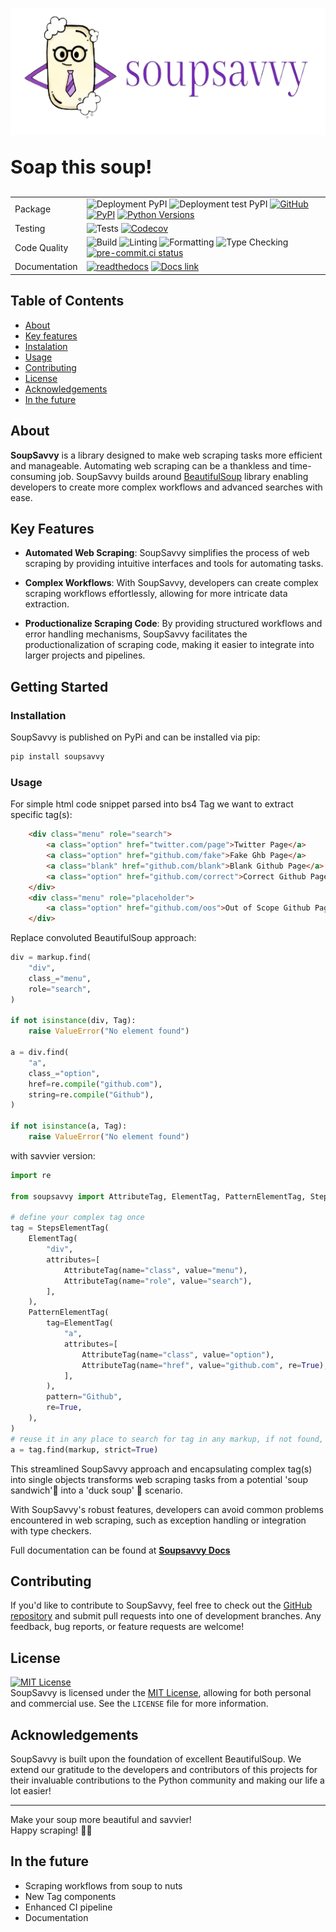 ![SoupSavvy](resources/logo.png)

<p style="font-weight: bold; font-size: 30px">Soap this soup!</p>

| | |
| --- | --- |
| Package | ![Deployment PyPI](https://github.com/sewcio543/soupsavvy/actions/workflows/production_release.yml/badge.svg) ![Deployment test PyPI](https://github.com/sewcio543/soupsavvy/actions/workflows/development_release.yml/badge.svg) [![GitHub](https://img.shields.io/badge/GitHub-sewcio543-181717.svg?style=flat&logo=github)](https://github.com/sewcio543) [![PyPI](https://img.shields.io/pypi/v/soupsavvy?color=orange)](https://pypi.org/project/soupsavvy/) [![Python Versions](https://img.shields.io/pypi/pyversions/soupsavvy)](https://www.python.org/)|
| Testing | ![Tests](https://github.com/sewcio543/soupsavvy/actions/workflows/tests.yml/badge.svg) [![Codecov](https://codecov.io/gh/sewcio543/soupsavvy/graph/badge.svg?token=RZ51VS3QLB)](https://codecov.io/gh/sewcio543/soupsavvy)|
| Code Quality | ![Build](https://github.com/sewcio543/soupsavvy/actions/workflows/build_package.yml/badge.svg) ![Linting](https://github.com/sewcio543/soupsavvy/actions/workflows/linting.yml/badge.svg) ![Formatting](https://github.com/sewcio543/soupsavvy/actions/workflows/formatting.yml/badge.svg) ![Type Checking](https://github.com/sewcio543/soupsavvy/actions/workflows/type_checking.yml/badge.svg) [![pre-commit.ci status](https://results.pre-commit.ci/badge/github/sewcio543/soupsavvy/main.svg)](https://results.pre-commit.ci/latest/github/sewcio543/soupsavvy/main)|
| Documentation | [![readthedocs](https://img.shields.io/readthedocs/pip?logo=readthedocs)](https://github.com/sewcio543/soupsavvy/actions/workflows/documentation.yml/badge.svg) [![Docs link](https://img.shields.io/badge/docs-check_out-blue)](https://sewcio543.github.io/soupsavvy/)|

## Table of Contents

- [About](#about)
- [Key features](#key-features)
- [Instalation](#installation)
- [Usage](#usage)
- [Contributing](#contributing)
- [License](#license)
- [Acknowledgements](#acknowledgements)
- [In the future](#in-the-future)

## About

**SoupSavvy** is a library designed to make web scraping tasks more efficient and manageable. Automating web scraping can be a thankless and time-consuming job. SoupSavvy builds around [BeautifulSoup](https://www.crummy.com/software/BeautifulSoup/) library enabling developers to create more complex workflows and advanced searches with ease.

## Key Features

- **Automated Web Scraping**: SoupSavvy simplifies the process of web scraping by providing intuitive interfaces and tools for automating tasks.

- **Complex Workflows**: With SoupSavvy, developers can create complex scraping workflows effortlessly, allowing for more intricate data extraction.

- **Productionalize Scraping Code**: By providing structured workflows and error handling mechanisms, SoupSavvy facilitates the productionalization of scraping code, making it easier to integrate into larger projects and pipelines.

## Getting Started

### Installation

SoupSavvy is published on PyPi and can be installed via pip:

```bash
pip install soupsavvy
```

### Usage

For simple html code snippet parsed into bs4 Tag we want to extract specific tag(s):

```html
    <div class="menu" role="search">
        <a class="option" href="twitter.com/page">Twitter Page</a>
        <a class="option" href="github.com/fake">Fake Ghb Page</a>
        <a class="blank" href="github.com/blank">Blank Github Page</a>
        <a class="option" href="github.com/correct">Correct Github Page</a>
    </div>
    <div class="menu" role="placeholder">
        <a class="option" href="github.com/oos">Out of Scope Github Page</a>
    </div>
```

Replace convoluted BeautifulSoup approach:

```python
div = markup.find(
    "div",
    class_="menu",
    role="search",
)

if not isinstance(div, Tag):
    raise ValueError("No element found")

a = div.find(
    "a",
    class_="option",
    href=re.compile("github.com"),
    string=re.compile("Github"),
)

if not isinstance(a, Tag):
    raise ValueError("No element found")
```

with savvier version:

```python
import re

from soupsavvy import AttributeTag, ElementTag, PatternElementTag, StepsElementTag

# define your complex tag once
tag = StepsElementTag(
    ElementTag(
        "div",
        attributes=[
            AttributeTag(name="class", value="menu"),
            AttributeTag(name="role", value="search"),
        ],
    ),
    PatternElementTag(
        tag=ElementTag(
            "a",
            attributes=[
                AttributeTag(name="class", value="option"),
                AttributeTag(name="href", value="github.com", re=True),
            ],
        ),
        pattern="Github",
        re=True,
    ),
)
# reuse it in any place to search for tag in any markup, if not found, strict mode raises exception
a = tag.find(markup, strict=True)
```

This streamlined SoupSavvy approach and encapsulating complex tag(s) into single objects transforms web scraping tasks from a potential 'soup sandwich'🥪 into a 'duck soup' 🦆 scenario.

With SoupSavvy's robust features, developers can avoid common problems encountered in web scraping, such as exception handling or integration with type checkers.

Full documentation can be found at **[Soupsavvy Docs](https://sewcio543.github.io/soupsavvy/)**

## Contributing

If you'd like to contribute to SoupSavvy, feel free to check out the [GitHub repository](https://github.com/sewcio543/soupsavvy) and submit pull requests into one of development branches. Any feedback, bug reports, or feature requests are welcome!

## License

[![MIT License](https://img.shields.io/badge/license-MIT-green?style=plastic)](https://choosealicense.com/licenses/mit/)  
SoupSavvy is licensed under the [MIT License](https://opensource.org/licenses/MIT), allowing for both personal and commercial use. See the `LICENSE` file for more information.

## Acknowledgements

SoupSavvy is built upon the foundation of excellent BeautifulSoup. We extend our gratitude to the developers and contributors of this projects for their invaluable contributions to the Python community and making our life a lot easier!

---

Make your soup more beautiful and savvier!  
Happy scraping! 🍲✨

## In the future

- Scraping workflows from soup to nuts
- New Tag components
- Enhanced CI pipeline
- Documentation  
